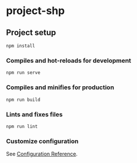 # project-shp

## Project setup
```
npm install
```

### Compiles and hot-reloads for development
```
npm run serve
```

### Compiles and minifies for production
```
npm run build
```

### Lints and fixes files
```
npm run lint
```

### Customize configuration
See [Configuration Reference](https://cli.vuejs.org/config/).
<!-- 
<template>
    
</template>

<script>
export default {
    
}
</script>

<style scoped lang='less'>

</style>
 -->